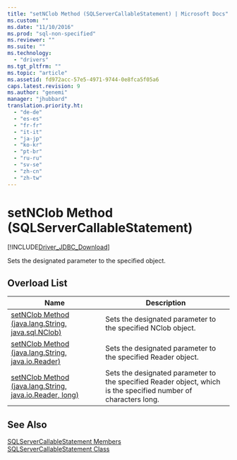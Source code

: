 ```yaml
---
title: "setNClob Method (SQLServerCallableStatement) | Microsoft Docs"
ms.custom: ""
ms.date: "11/10/2016"
ms.prod: "sql-non-specified"
ms.reviewer: ""
ms.suite: ""
ms.technology: 
  - "drivers"
ms.tgt_pltfrm: ""
ms.topic: "article"
ms.assetid: fd972acc-57e5-4971-9744-0e8fca5f05a6
caps.latest.revision: 9
ms.author: "genemi"
manager: "jhubbard"
translation.priority.ht: 
  - "de-de"
  - "es-es"
  - "fr-fr"
  - "it-it"
  - "ja-jp"
  - "ko-kr"
  - "pt-br"
  - "ru-ru"
  - "sv-se"
  - "zh-cn"
  - "zh-tw"
---
```

# setNClob Method (SQLServerCallableStatement)
[!INCLUDE[Driver_JDBC_Download](../../../connect/jdbc/includes)]

  Sets the designated parameter to the specified object.  
  
## Overload List  
  
|Name|Description|  
|----------|-----------------|  
|[setNClob Method &#40;java.lang.String, java.sql.NClob&#41;](../../../connect/jdbc/reference/setnclob-method--java.lang.string--java.sql.nclob-.md)|Sets the designated parameter to the specified NClob object.|  
|[setNClob Method &#40;java.lang.String, java.io.Reader&#41;](../../../connect/jdbc/reference/setnclob-method--java.lang.string--java.io.reader-.md)|Sets the designated parameter to the specified Reader object.|  
|[setNClob Method &#40;java.lang.String, java.io.Reader, long&#41;](../../../connect/jdbc/reference/setnclob-method--java.lang.string--java.io.reader--long-.md)|Sets the designated parameter to the specified Reader object, which is the specified number of characters long.|  
  
## See Also  
 [SQLServerCallableStatement Members](../../../connect/jdbc/reference/sqlservercallablestatement-members.md)   
 [SQLServerCallableStatement Class](../../../connect/jdbc/reference/sqlservercallablestatement-class.md)  
  
  